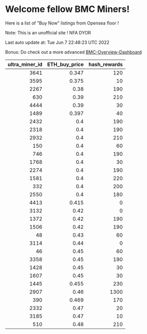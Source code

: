 # Welcome fellow BMC Miners!
Here is a list of "Buy Now" listings from Opensea floor !

Note: This is an unofficial site ! NFA DYOR

Last auto update at: Tue Jun  7 22:48:23 UTC 2022

Bonus: Do check out a more advanced [BMC-Overview-Dashboard](https://dune.com/defifunk/BMC-Overview-Dashboard)


|   ultra_miner_id |   ETH_buy_price |   hash_rewards |
|-----------------:|----------------:|---------------:|
|             3641 |           0.347 |            120 |
|             3595 |           0.375 |             10 |
|             2267 |           0.38  |            190 |
|              630 |           0.39  |            210 |
|             4444 |           0.39  |             30 |
|             1489 |           0.397 |             40 |
|             2432 |           0.4   |            190 |
|             2318 |           0.4   |            190 |
|             2932 |           0.4   |            210 |
|              150 |           0.4   |             60 |
|              746 |           0.4   |            190 |
|             1768 |           0.4   |             30 |
|             2274 |           0.4   |            190 |
|             1581 |           0.4   |            220 |
|              332 |           0.4   |            200 |
|             2550 |           0.4   |            180 |
|             4413 |           0.415 |              0 |
|             3132 |           0.42  |              0 |
|             1372 |           0.42  |            190 |
|             1506 |           0.42  |            190 |
|               48 |           0.43  |             60 |
|             3114 |           0.44  |              0 |
|               46 |           0.45  |             60 |
|             3358 |           0.45  |            190 |
|             1428 |           0.45  |             30 |
|             1607 |           0.45  |             30 |
|             1445 |           0.455 |            230 |
|             2907 |           0.46  |           1300 |
|              390 |           0.469 |            170 |
|             2332 |           0.47  |             20 |
|             3185 |           0.47  |             10 |
|              510 |           0.48  |            210 |